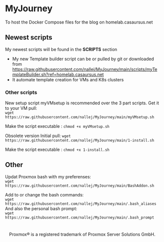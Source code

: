 # MyJourney
To host the Docker Compose files for the blog on homelab.casaursus.net 

## Newest scripts 
My newest scripts will be found in the **SCRIPTS** section
- My new Template builder script can be or pulled by git or downloaded from <br>
https://raw.githubusercontent.com/nallej/MyJourney/main/scripts/myTemplateBuilder.sh?ref=homelab.casaursus.net
- It automate template creation for VMs and K8s clusters


### Other scripts
New setup script myVMsetup is recommended over the 3 part scripts.
Get it to your VM pull: <br>`wget https://raw.githubusercontent.com/nallej/MyJourney/main/myVMsetup.sh`

Make the script executable : `chmod +x myVMsetup.sh`

Obsolete version
Initial pull: `wget https://raw.githubusercontent.com/nallej/MyJourney/main/1-install.sh`

Make the script executable : `chmod +x 1-install.sh`

## Other

Updat Proxmox bash with my preferenses:<br>`wget https://raw.githubusercontent.com/nallej/MyJourney/main/BashAddon.sh`<br> 

Add to or change the bash commands:<br>`wget https://raw.githubusercontent.com/nallej/MyJourney/main/.bash_aliases`<br>
And also the personal bash prompt:<br>`wget https://raw.githubusercontent.com/nallej/MyJourney/main/.bash_prompt`


# 
<sub><div align="center"> Proxmox® is a registered trademark of Proxmox Server Solutions GmbH. </div></sub>
